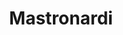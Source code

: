---
title: "Mastronardi"
url: /ciudad-autonoma-de-buenos-aires/mastronardi/
shop: Haushaltsgeräte
---